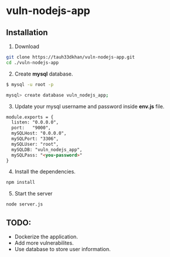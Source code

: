 # vuln-nodejs-app

## Installation

1. Download

```bash
git clone https://tauh33dkhan/vuln-nodejs-app.git
cd ./vuln-nodejs-app
```

2. Create **mysql** database.

```bash
$ mysql -u root -p

mysql> create database vuln_nodejs_app;

```

3. Update your mysql username and password inside **env.js** file.

```html
module.exports = {
  listen: "0.0.0.0",
  port:	  "9000",
  mySQLHost: "0.0.0.0",
  mySQLPort: "3306",
  mySQLUser: "root",
  mySQLDB: "vuln_nodejs_app",
  mySQLPass: "<you-password>"
}
```

4. Install the dependencies.

```bash
npm install
```

5. Start the server

```bash
node server.js
```

## TODO:

* Dockerize the application.
* Add more vulnerabilites.
* Use database to store user information.

